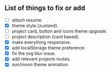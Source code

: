 ## List of things to fix or add

- [ ] attach resume.
- [x] theme style {zustand}.
- [ ] project card, button and icons theme upgrade.
- [ ] project description {card based}.
- [x] make everything responsive.
- [x] add localStorage theme preference.
- [x] fix the svg blur issue.
- [x] add relevant projects routes.
- [x] sun/moon theme animation.
